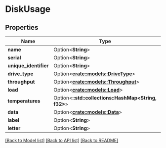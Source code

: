 # DiskUsage

## Properties

Name | Type | Description | Notes
------------ | ------------- | ------------- | -------------
**name** | Option<**String**> |  | [optional]
**serial** | Option<**String**> |  | [optional]
**unique_identifier** | Option<**String**> |  | [optional]
**drive_type** | Option<[**crate::models::DriveType**](DriveType.md)> |  | [optional]
**throughput** | Option<[**crate::models::Throughput**](Throughput.md)> |  | [optional]
**load** | Option<[**crate::models::Load**](Load.md)> |  | [optional]
**temperatures** | Option<**::std::collections::HashMap<String, f32>**> |  | [optional]
**data** | Option<[**crate::models::Data**](Data.md)> |  | [optional]
**label** | Option<**String**> |  | [optional]
**letter** | Option<**String**> |  | [optional]

[[Back to Model list]](../README.md#documentation-for-models) [[Back to API list]](../README.md#documentation-for-api-endpoints) [[Back to README]](../README.md)


